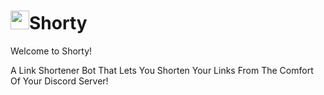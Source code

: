 <h1><img src="https://emojis.slackmojis.com/emojis/images/1531849430/4246/blob-sunglasses.gif?1531849430" width="30"/>Shorty</h1>

<p> Welcome to Shorty!
<p>A Link Shortener Bot That Lets You Shorten Your Links From The Comfort Of Your Discord Server!<p>
